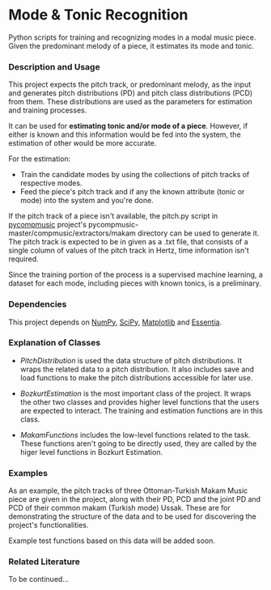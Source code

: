 # Mode & Tonic Recognition
Python scripts for training and recognizing modes in a modal music piece. Given the predominant melody of a piece, it estimates its mode and tonic.

### Description and Usage
This project expects the pitch track, or predominant melody, as the input and generates pitch distributions (PD) and
pitch class distributions (PCD) from them. These distributions are used as the parameters for estimation and training
processes.

It can be used for **estimating tonic and/or mode of a piece**. However, if either is known and this information would be
fed into the system, the estimation of other would be more accurate.

For the estimation:
* Train the candidate modes by using the collections of pitch tracks of respective modes.
* Feed the piece's pitch track and if any the known attribute (tonic or mode) into the system and you're done.

If the pitch track of a piece isn't available, the pitch.py script in [pycompmusic](https://github.com/mtg/pycompmusic)
project's pycompmusic-master/compmusic/extractors/makam directory can be used to generate it. The pitch track is expected
to be in given as a .txt file, that consists of a single column of values of the pitch track in Hertz, time information
isn't required.

Since the training portion of the process is a supervised machine learning, a dataset for each mode, including pieces with known tonics, is a preliminary.

### Dependencies
This project depends on [NumPy](http://www.numpy.org/), [SciPy](http://www.scipy.org/), [Matplotlib](http://matplotlib.org/) and [Essentia](https://github.com/MTG/essentia).

### Explanation of Classes
* *PitchDistribution* is used the data structure of pitch distributions. It wraps the related data to a pitch
distribution. It also includes save and load functions to make the pitch distributions accessible for later use.

* *BozkurtEstimation* is the most important class of the project. It wraps the other two classes and provides higher
level functions that the users are expected to interact. The training and estimation functions are in this class.

* *MakamFunctions* includes the low-level functions related to the task. These functions aren't going to be directly
used, they are called by the higer level functions in Bozkurt Estimation.

### Examples
As an example, the pitch tracks of three Ottoman-Turkish Makam Music piece are given in the project, along with their
PD, PCD and the joint PD and PCD of their common makam (Turkish mode) Ussak. These are for demonstrating the structure
of the data and to be used for discovering the project's functionalities.

Example test functions based on this data will be added soon.

### Related Literature
To be continued...


